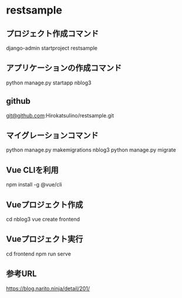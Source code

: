 # restsample


## プロジェクト作成コマンド
django-admin startproject restsample

## アプリケーションの作成コマンド
python manage.py startapp nblog3

## github
git@github.com:HirokatsuIino/restsample.git

## マイグレーションコマンド
python manage.py makemigrations nblog3
python manage.py migrate


## Vue CLIを利用
npm install -g @vue/cli

## Vueプロジェクト作成
cd nblog3
vue create frontend

## Vueプロジェクト実行
cd frontend
npm run serve

## 参考URL
https://blog.narito.ninja/detail/201/
